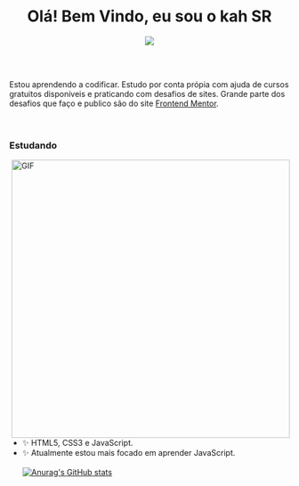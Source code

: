 <h1 align="center">Olá! Bem Vindo, eu sou o kah SR</h1>

<div align="center">
   <img src="https://media.giphy.com/media/Zgvj4OxTtCSxG/giphy.gif" />
</div>

</br></br>

Estou aprendendo a codificar. Estudo por conta própia com ajuda de cursos gratuitos disponíveis e praticando com desafios de sites. Grande parte dos desafios que faço e publico são do site <a href="https://www.frontendmentor.io/">Frontend Mentor</a>.
<br><br><br>

### Estudando
  
<img hight="200" width="500" alt="GIF" align="right" src="https://media.giphy.com/media/v1.Y2lkPTc5MGI3NjExNnJ1M2prYXNoNDFuc29jOGJjNW81MGFsMTgya2kzN3ZjZmZzbHV0NSZlcD12MV9pbnRlcm5hbF9naWZfYnlfaWQmY3Q9cw/ogymZBOPxYGPK/giphy.gif">

- ✨ HTML5, CSS3 e JavaScript.
- ✨ Atualmente estou mais focado em aprender JavaScript.
</br></br>
[![Anurag's GitHub stats](https://github-readme-stats.vercel.app/api?username=KahSR&show_icons=true&theme=midnight-purple)](https://github.com/KahSR/KahSR/edit/main/README.md)
